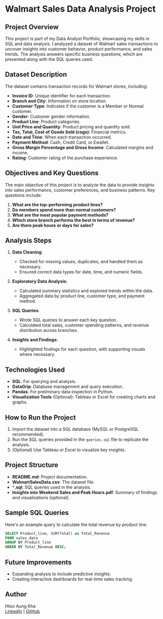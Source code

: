 
# Walmart Sales Data Analysis Project

## Project Overview

This project is part of my Data Analyst Portfolio, showcasing my skills in SQL and data analysis. I analyzed a dataset of Walmart sales transactions to uncover insights into customer behavior, product performance, and sales trends. The analysis answers specific business questions, which are presented along with the SQL queries used.

## Dataset Description

The dataset contains transaction records for Walmart stores, including:
- **Invoice ID**: Unique identifier for each transaction.
- **Branch and City**: Information on store location.
- **Customer Type**: Indicates if the customer is a Member or Normal customer.
- **Gender**: Customer gender information.
- **Product Line**: Product categories.
- **Unit Price and Quantity**: Product pricing and quantity sold.
- **Tax, Total, Cost of Goods Sold (cogs)**: Financial metrics.
- **Date and Time**: When each transaction occurred.
- **Payment Method**: Cash, Credit Card, or Ewallet.
- **Gross Margin Percentage and Gross Income**: Calculated margins and income.
- **Rating**: Customer rating of the purchase experience.

## Objectives and Key Questions

The main objective of this project is to analyze the data to provide insights into sales performance, customer preferences, and business patterns. Key questions include:

1. **What are the top-performing product lines?**
2. **Do members spend more than normal customers?**
3. **What are the most popular payment methods?**
4. **Which store branch performs the best in terms of revenue?**
5. **Are there peak hours or days for sales?**

## Analysis Steps

1. **Data Cleaning**: 
   - Checked for missing values, duplicates, and handled them as necessary.
   - Ensured correct data types for date, time, and numeric fields.

2. **Exploratory Data Analysis**:
   - Calculated summary statistics and explored trends within the data.
   - Aggregated data by product line, customer type, and payment method.

3. **SQL Queries**:
   - Wrote SQL queries to answer each key question.
   - Calculated total sales, customer spending patterns, and revenue distribution across branches.

4. **Insights and Findings**:
   - Highlighted findings for each question, with supporting visuals where necessary.

## Technologies Used

- **SQL**: For querying and analysis.
- **DataGrip**: Database management and query execution.
- **Pandas**: For preliminary data inspection in Python.
- **Visualization Tools** (Optional): Tableau or Excel for creating charts and graphs.

## How to Run the Project

1. Import the dataset into a SQL database (MySQL or PostgreSQL recommended).
2. Run the SQL queries provided in the `queries.sql` file to replicate the analysis.
3. (Optional) Use Tableau or Excel to visualize key insights.

## Project Structure

- **README.md**: Project documentation.
- **WalmartSalesData.csv**: The dataset file.
- ***.sql**: SQL queries used in the analysis.
- **Insights into Weekend Sales and Peak Hours.pdf**: Summary of findings and visualizations (optional).

## Sample SQL Queries

Here's an example query to calculate the total revenue by product line:

```sql
SELECT Product_line, SUM(Total) as Total_Revenue
FROM sales_data
GROUP BY Product_line
ORDER BY Total_Revenue DESC;
```

## Future Improvements

- Expanding analysis to include predictive insights.
- Creating interactive dashboards for real-time sales tracking.
  
## Author

Htoo Aung Kha  
[LinkedIn](https://www.linkedin.com/in/htoo-aung-kha-ab1802325) | [GitHub](https://github.com/TicketAnalyticsX)
